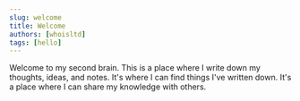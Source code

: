 ```yaml
---
slug: welcome
title: Welcome
authors: [whoisltd]
tags: [hello]
---
```


Welcome to my second brain. This is a place where I write down my thoughts, ideas, and notes. It's where I can find things I've written down. It's a place where I can share my knowledge with others.
